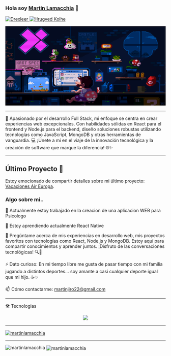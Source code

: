 ### Hola soy [Martin Lamacchia][website] 👋

<p align="left"> 


<a href="www.linkedin.com/in/martin-lamacchia-a1622726b">
<img border="0" alt="Drexleer" src="https://img.icons8.com/doodle/40/000000/linkedin--v2.png"/>
</a>
 
<a href="mailto:martinjiro22@gmail.com">
<img border="0" alt="Hrugved Kolhe" src="https://img.icons8.com/doodle/38/000000/gmail-new.png"/>
</a>

</p>

<img src="https://github.com/MartinLamacchia/assets-GitHub-Profile/raw/main/225813708-98b745f2-7d22-48cf-9150-083f1b00d6c9.gif" alt="Descripción de la imagen" width="100%" height="250">


---

🚀 Apasionado por el desarrollo Full Stack, mi enfoque se centra en crear experiencias web excepcionales. Con habilidades sólidas en React para el frontend y Node.js para el backend, diseño soluciones robustas utilizando tecnologías como JavaScript, MongoDB y otras herramientas de vanguardia. 💻 ¡Únete a mí en el viaje de la innovación tecnológica y la creación de software que marque la diferencia! 🌐✨

---

## Último Proyecto 🚀

Estoy emocionado de compartir detalles sobre mi último proyecto: [Vacaciones Air Europa](https://vacation-ae-front.vercel.app/).


### Algo sobre mi..

🔭 Actualmente estoy trabajado en la creacion de una aplicacion WEB para Psicologo

🌱 Estoy aprendiendo actualmente React Native

💬 Pregúntame acerca de mis experiencias en desarrollo web, mis proyectos favoritos con tecnologías como React, Node.js y MongoDB. Estoy aquí para compartir conocimientos y aprender juntos. ¡Disfruto de las conversaciones tecnológicas! 🔍🚀

⚡ Dato curioso: En mi tiempo libre me gusta de pasar tiempo con mi familia jugando a distintos deportes... soy amante a casi cualquier deporte igual que mi hijo. ☕✨

📫 Cómo contactarme: martinjiro22@gmail.com

---

🛠️ Tecnologias

<p align="center">
  <a href="https://skillicons.dev">
    <img src="https://skillicons.dev/icons?i=git,react,js,html,css,tailwind,bootstrap,discord,mongodb,netlify,nodejs,ps,postgres,redux,express,figma,postman,regex,sequelize,vite,styledcomponents" />
  </a>
</p>

---

<p align="left"> <a href="https://github.com/ryo-ma/github-profile-trophy"><img src="https://github-profile-trophy.vercel.app/?username=martinlamacchia" alt="martinlamacchia" /></a> </p>

---

<p><img align="left" src="https://github-readme-stats.vercel.app/api/top-langs?username=martinlamacchia&show_icons=true&locale=en&layout=compact" alt="martinlamacchia" /></p>



<p>&nbsp;<img align="center" src="https://github-readme-stats.vercel.app/api?username=martinlamacchia&show_icons=true&locale=en" alt="martinlamacchia" /></p>


<!-- Links -->
[website]: #
